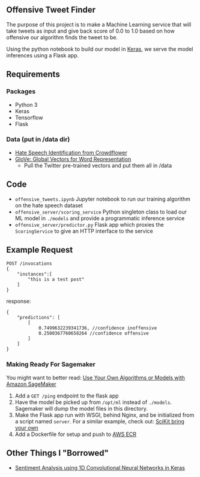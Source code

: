 ## Offensive Tweet Finder

The purpose of this project is to make a Machine Learning service that will take tweets as input and give back score of 
0.0 to 1.0 based on how offensive our algorithm finds the tweet to be.

Using the python notebook to build our model in [Keras](https://keras.io/), we serve the model inferences using a Flask app.


## Requirements

### Packages
* Python 3
* Keras
* Tensorflow
* Flask 


### Data (put in /data dir)
* [Hate Speech Identification from Crowdflower](https://data.world/crowdflower/hate-speech-identification)
* [GloVe: Global Vectors for Word Representation](https://nlp.stanford.edu/projects/glove/)
    * Pull the Twitter pre-trained vectors and put them all in /data
    
## Code

* `offensive_tweets.ipynb` Jupyter notebook to run our training algorithm on the hate speech dataset
* `offensive_server/scoring_service` Python singleton class to load our ML model in `./models` and provide a programmatic inference service
* `offensive_server/predictor.py` Flask app which proxies the `ScoringService` to give an HTTP interface to the service

## Example Request

```
POST /invocations
{
    "instances":[
        "this is a test post"
    ]
}
```

response:
```
{
    "predictions": [
        [
            0.7499632239341736, //confidence inoffensive
            0.2500367760658264 //confidence offensive
        ]
    ]
}
```


### Making Ready For Sagemaker

You might want to better read: [Use Your Own Algorithms or Models with Amazon SageMaker](https://docs.aws.amazon.com/sagemaker/latest/dg/your-algorithms.html)

1. Add a `GET /ping` endpoint to the flask app 
2. Have the model be picked up from `/opt/ml` instead of `./models`. Sagemaker will dump the model files in this directory.
3. Make the Flask app run with WSGI, behind Nginx, and be initialized from a script named `server`. For a similar example, check out: [SciKit bring your own](https://github.com/awslabs/amazon-sagemaker-examples/tree/master/advanced_functionality/scikit_bring_your_own/container/decision_trees)
4. Add a Dockerfile for setup and push to [AWS ECR](https://aws.amazon.com/ecr/)


## Other Things I "Borrowed"
* [Sentiment Analysis using 1D Convolutional Neural Networks in Keras](https://medium.com/@romannempyre/sentiment-analysis-using-1d-convolutional-neural-networks-part-1-f8b6316489a2)
